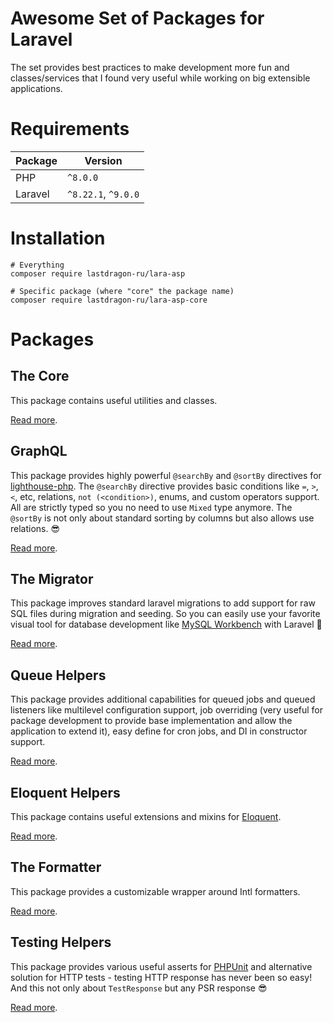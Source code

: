 # Awesome Set of Packages for Laravel

The set provides best practices to make development more fun and classes/services that I found very useful while working on big extensible applications.

# Requirements

| Package | Version             |
|---------|---------------------|
| PHP     | `^8.0.0`            |
| Laravel | `^8.22.1`, `^9.0.0` |

# Installation

```shell
# Everything
composer require lastdragon-ru/lara-asp

# Specific package (where "core" the package name)
composer require lastdragon-ru/lara-asp-core
```

# Packages

## The Core

This package contains useful utilities and classes.

[Read more](packages/core/README.md).


## GraphQL

This package provides highly powerful `@searchBy` and `@sortBy`  directives for [lighthouse-php](https://lighthouse-php.com/). The `@searchBy` directive provides basic conditions like `=`, `>`, `<`, etc, relations, `not (<condition>)`, enums, and custom operators support. All are strictly typed so you no need to use `Mixed` type anymore. The `@sortBy` is not only about standard sorting by columns but also allows use relations. 😎

[Read more](packages/graphql/README.md).


## The Migrator

This package improves standard laravel migrations to add support for raw SQL files during migration and seeding. So you can easily use your favorite visual tool for database development like [MySQL Workbench](https://www.mysql.com/products/workbench/) with Laravel 🥳

[Read more](packages/migrator/README.md).


## Queue Helpers

This package provides additional capabilities for queued jobs and queued listeners like multilevel configuration support, job overriding (very useful for package development to provide base implementation and allow the application to extend it), easy define for cron jobs, and DI in constructor support.

[Read more](packages/queue/README.md).


## Eloquent Helpers

This package contains useful extensions and mixins for [Eloquent](https://laravel.com/docs/eloquent).

[Read more](packages/eloquent/README.md).


## The Formatter

This package provides a customizable wrapper around Intl formatters.

[Read more](packages/formatter/README.md).


## Testing Helpers

This package provides various useful asserts for [PHPUnit](https://phpunit.de/) and alternative solution for HTTP tests - testing HTTP response has never been so easy! And this not only about `TestResponse` but any PSR response 😎

[Read more](packages/testing/README.md).
